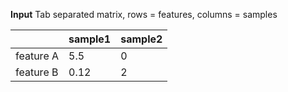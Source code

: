 
**Input**
Tab separated matrix, rows = features, columns = samples

|  | sample1 | sample2 |
| ------------- | ------------- | ------------- |
| feature A  | 5.5  | 0  |
| feature B  | 0.12  | 2  |
